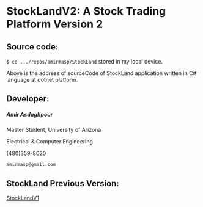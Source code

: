 # StockLandV2: A Stock Trading Platform Version 2
## Source code:

`$ cd .../repos/amirmasp/StockLand` stored in my local device.

Above is the address of sourceCode of StockLand application written in C# language at dotnet platform.

## Developer: 
##### Amir Asdaghpour

Master Student, University of Arizona

Electrical & Computer Engineering

(480)359-8020

`amirmasp@gmail.com`

## StockLand Previous Version:
[StockLandV1](https://github.com/amirmasp/StockLand)

